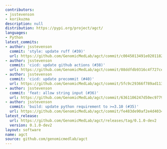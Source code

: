 ```yaml
---
contributors:
- jsstevenson
- korikuzma
description: null
distribution: https://pypi.org/project/agct/
languages:
- Python
latest_commits:
- author: jsstevenson
  commit: 'style: update ruff (#39)'
  url: https://github.com/GenomicMedLab/agct/commit/c0045013491e020118217b8c8c3e952c9d19e38b
- author: jsstevenson
  commit: 'cicd: update github actions (#38)'
  url: https://github.com/GenomicMedLab/agct/commit/08ddfdb9316c4f727ceb9b94df992508b53d3044
- author: jsstevenson
  commit: 'cicd: update precommit (#40)'
  url: https://github.com/GenomicMedLab/agct/commit/5fc9c29366f789ad113252079cf0e5e2f10ddac8
- author: jsstevenson
  commit: 'feat: allow string input (#36)'
  url: https://github.com/GenomicMedLab/agct/commit/6361106247d50ec977969f730408171fba2c138e
- author: jsstevenson
  commit: 'build: update python requirement to >=3.10 (#35)'
  url: https://github.com/GenomicMedLab/agct/commit/fe483de90af2e4d40341ee5d6990b2978a8c9d55
latest_release:
  url: https://github.com/GenomicMedLab/agct/releases/tag/0.1.0-dev2
  version: 0.1.0-dev2
layout: software
name: agct
source: github.com/genomicmedlab/agct
---
```


